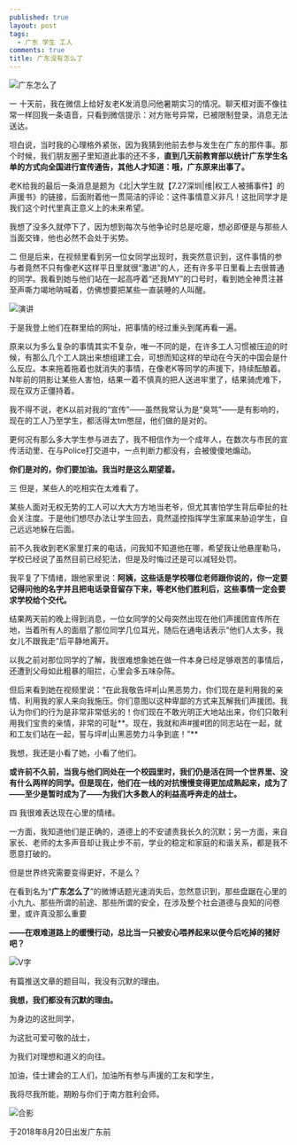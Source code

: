```yaml
---
published: true
layout: post
tags:
  - 广东 学生 工人
comments: true
title: 广东没有怎么了
---
```


![广东怎么了][1]

一
十天前，我在微信上给好友老K发消息问他暑期实习的情况。聊天框对面不像往常一样回我一条语音，只看到微信提示：对方账号异常，已被限制登录，消息无法送达。

坦白说，当时我的心理格外紧张，因为我猜到他前去参与发生在广东的那件事。那个时候，我们朋友圈子里知道此事的还不多，**直到几天前教育部以统计广东学生名单的方式向全国进行宣传通告，其他人才知道：哦，广东原来出事了。**

老K给我的最后一条消息是题为《北|大学生就【7.27深圳|维|权工人被捕事件】的声援书》的链接，后面附着他一贯简洁的评论：这件事情意义非凡！这批同学才是我们这个时代里真正意义上的未来希望。

我想了没多久就停下了，因为想到每次与他争论时总是吃瘪，想必即便是与那些人当面交锋，他也必然不会处于劣势。

二 
但是后来，在视频里看到另一位女同学出现时，我突然意识到，这件事情的参与者竟然不只有像老K这样平日里就很“激进”的人，还有许多平日里看上去很普通的同学。我看到她与他们站在一起高呼着“还我MY”的口号时，看到她全神贯注甚至声嘶力竭地呐喊着，仿佛想要把某些一直装睡的人叫醒。

![演讲][2]

于是我登上他们在群里给的网址，把事情的经过重头到尾再看一遍。

原来以为多么复杂的事情其实不复杂，唯一不同的是，在许多工人习惯被压迫的时候，有那么几个工人跳出来想组建工会，可想而知这样的举动在今天的中国会是什么反应。本来拖着拖着也就消失的事情，在像老K等同学的声援下，持续酝酿着。N年前的阴影让某些人害怕，结果一着不慎真的把人送进牢里了，结果骑虎难下，现在双方正僵持着。

我不得不说，老K以前对我的“宣传”——虽然我常认为是“臭骂”——是有影响的，现在的工人乃至学生，都活得太tm憋屈，他们做的是对的。

更何况有那么多大学生参与进去了，我不相信作为一个成年人，在数次与市民的宣传活动里、在与Police打交道中，一点判断力都没有，会被傻傻地煽动。

**你们是对的，你们要加油。我当时是这么期望着。**

三 
但是，某些人的吃相实在太难看了。

某些人面对无权无势的工人可以大大方方地当老爷，但尤其害怕学生背后牵扯的社会关注度。于是他们想尽办法让学生回去，竟然遥控指挥学生家属来胁迫学生，自己远远地躲在后面。

前不久我收到老K家里打来的电话，问我知不知道他在哪，希望我让他悬崖勒马，学校已经说了虽然目前已经犯法，但是及时悔过还是可以减轻处罚。

我平复了下情绪，跟他家里说：**阿姨，这些话是学校哪位老师跟你说的，你一定要记得问他的名字并且把电话录音留存下来，等老K他们胜利后，这些事情一定会要求学校给个交代。**

结果两天前的晚上得到消息，一位女同学的父母突然出现在他们声援团宣传所在地，当着所有人的面扇了那位同学几位耳光，随后在通电话表示“他们人太多，我女儿不跟我走”后平静地离开。

以我之前对那位同学的了解，我很难想象她在做一件本身已经足够艰苦的事情后，还遭到父母如此粗暴的阻拦，心里会多五味杂陈。

但后来看到她在视频里说：“在此我敬告坪#|山黑恶势力，你们现在是利用我的亲情、利用我的家人来向我施压。你们意图以这种卑鄙的方式来瓦解我们声援团。我认为你们的行为是非常非常低劣的！你们现在不敢光明正大地站出来，你们只敢利用我们宝贵的亲情，非常的可耻**。现在，我就和声#援#团的同志站在一起，就和工友们站在一起，誓与坪#|山黑恶势力斗争到底！”**

我想，我还是小看了她，小看了他们。

**或许前不久前，当我与他们同处在一个校园里时，我们仍是活在同一个世界里、没有什么两样的同学。但是现在，他们在一线的对抗慢慢变得更加成熟起来，成为了——至少是暂时成为了——为我们大多数人的利益高呼奔走的战士。**

四 
我很难表达现在心里的情绪。

一方面，我知道他们是正确的，道德上的不安谴责我长久的沉默；另一方面，来自家长、老师的太多声音却让我止步不前，学业的稳定和家庭的和谐关系，都是我不愿意打破的。

但是世界终究需要变得更好，不是么？

在看到名为“**广东怎么了**”的微博话题光速消失后，忽然意识到，那些盘踞在心里的小九九、那些所谓的前途、那些所谓的安全，在涉及整个社会道德与良知的问卷里，或许真没那么重要

**——在艰难道路上的缓慢行动，总比当一只被安心喂养起来以便今后吃掉的猪好吧？**

![V字][3]

有篇推送文章的题目叫，我没有沉默的理由。

**我想，我们都没有沉默的理由。**

为身边的这批同学，

为这批可爱可敬的战士，

为我们对理想和道义的向往。

加油，佳士建会的工人们，加油所有参与声援的工友和学生，

我将尽我所能，期盼与你们于南方胜利会师。

![合影][4]

于2018年8月20日出发广东前

[1]: https://upload.cc/i1/2018/08/21/yIvnSX.png
[2]: https://upload.cc/i1/2018/08/21/FhMiqg.jpg
[3]: https://upload.cc/i1/2018/08/21/H980Rt.jpg
[4]: https://upload.cc/i1/2018/08/21/tmgBLP.jpg
